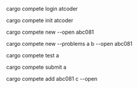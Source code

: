 cargo compete login atcoder

cargo compete init atcoder

cargo compete new --open abc081

cargo compete new --problems a b --open abc081

cargo compete test a

cargo compete submit a

cargo compete add abc081 c --open